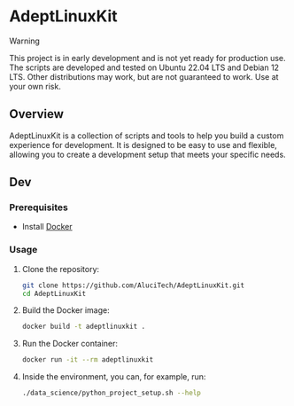 # AdeptLinuxKit

> [!WARNING]
> This project is in early development and is not yet ready for production use. The scripts are developed and tested on Ubuntu 22.04 LTS and Debian 12 LTS. Other distributions may work, but are not guaranteed to work. Use at your own risk.

## Overview

AdeptLinuxKit is a collection of scripts and tools to help you build a custom experience for development. It is designed to be easy to use and flexible, allowing you to create a development setup that meets your specific needs.

## Dev

### Prerequisites

- Install [Docker](https://docs.docker.com/desktop/setup/install/linux/)

### Usage

1. Clone the repository:

   ```bash
   git clone https://github.com/AluciTech/AdeptLinuxKit.git
   cd AdeptLinuxKit
   ```

2. Build the Docker image:

   ```bash
   docker build -t adeptlinuxkit .
   ```

3. Run the Docker container:

   ```bash
   docker run -it --rm adeptlinuxkit
   ```

4. Inside the environment, you can, for example, run:

   ```bash
   ./data_science/python_project_setup.sh --help
   ```
